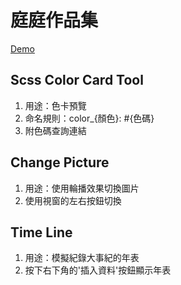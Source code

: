 # 庭庭作品集
  [Demo](https://octopus831012.github.io/Vue-cli-demo-project/)
 
## Scss Color Card Tool

1. 用途：色卡預覽
2. 命名規則：color_{顏色}: #{色碼}
3. 附色碼查詢連結

## Change Picture

1. 用途：使用輪播效果切換圖片
2. 使用視窗的左右按鈕切換

## Time Line

1. 用途：模擬紀錄大事紀的年表
2. 按下右下角的'插入資料'按鈕顯示年表
